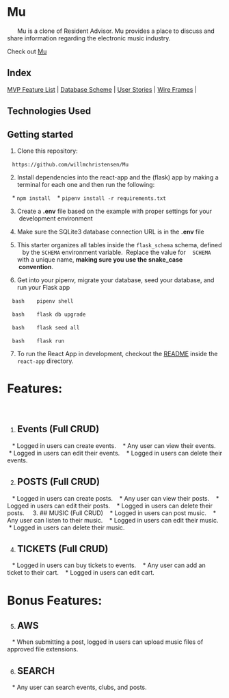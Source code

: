 # Mu
      
Mu is a clone of Resident Advisor. Mu provides a place to discuss and share information regarding the electronic music industry. 

Check out [Mu](https://mu-zfwi.onrender.com)

## Index

[MVP Feature List](https://github.com/willmchristensen/Mu/wiki/MVP-Feature-List) |
[Database Scheme](https://github.com/willmchristensen/Mu/wiki/Database-Schema) |
[User Stories](https://github.com/willmchristensen/Mu/wiki/User-Stories) |
[Wire Frames](https://github.com/willmchristensen/Mu/wiki/Wireframes) |

## Technologies Used


## Getting started
1. Clone this repository:

   ` https://github.com/willmchristensen/Mu `
   
2. Install dependencies into the react-app and the (flask) app by making a terminal for each one and then run the following:

   * `npm install`
   * `pipenv install -r requirements.txt`

3. Create a **.env** file based on the example with proper settings for your
   development environment

4. Make sure the SQLite3 database connection URL is in the **.env** file

5. This starter organizes all tables inside the `flask_schema` schema, defined
   by the `SCHEMA` environment variable.  Replace the value for
   `SCHEMA` with a unique name, **making sure you use the snake_case
   convention**.

6. Get into your pipenv, migrate your database, seed your database, and run your Flask app

   ```bash
   pipenv shell
   ```

   ```bash
   flask db upgrade
   ```

   ```bash
   flask seed all
   ```

   ```bash
   flask run
   ```

7. To run the React App in development, checkout the [README](./react-app/README.md) inside the `react-app` directory.


# Features:
  
1. ## Events (Full CRUD)
   * Logged in users can create events.
   * Any user can view their events.
   * Logged in users can edit their events.
   * Logged in users can delete their events.

2. ## POSTS (Full CRUD)
   * Logged in users can create posts.
   * Any user can view their posts.
   * Logged in users can edit their posts.
   * Logged in users can delete their posts.
    
3. ## MUSIC (Full CRUD)
   * Logged in users can post music.
   * Any user can listen to their music.
   * Logged in users can edit their music.
   * Logged in users can delete their music.

4. ## TICKETS (Full CRUD)
   * Logged in users can buy tickets to events.
   * Any user can add an ticket to their cart.
   * Logged in users can edit cart.

# Bonus Features:
5. ## AWS
   * When submitting a post, logged in users can upload music files of approved file extensions.

6. ## SEARCH
   * Any user can search events, clubs, and posts.
